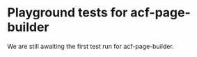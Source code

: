 # Playground tests for acf-page-builder
We are still awaiting the first test run for acf-page-builder.
